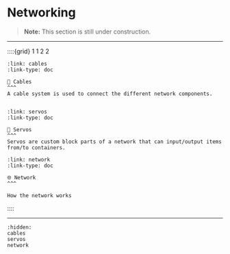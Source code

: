 # Networking

> **Note:** This section is still under construction.


---

::::{grid} 1 1 2 2
```{grid-item-card}
:link: cables
:link-type: doc

🔌 Cables
^^^
A cable system is used to connect the different network components.


```

```{grid-item-card}
:link: servos
:link-type: doc

🔧 Servos
^^^
Servos are custom block parts of a network that can input/output items from/to containers.

```

```{grid-item-card}
:link: network
:link-type: doc

🌐 Network
^^^

How the network works
```

::::

---


```{toctree}
:hidden:
cables
servos
network
```
